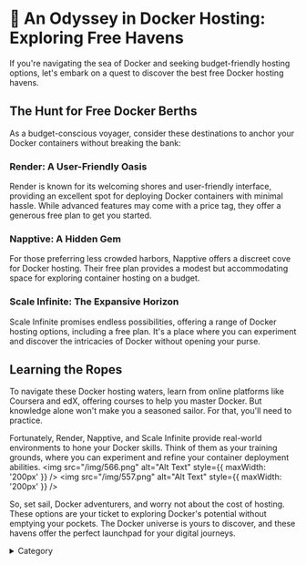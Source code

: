 
# 📑 An Odyssey in Docker Hosting: Exploring Free Havens

If you're navigating the sea of Docker and seeking budget-friendly hosting options, let's embark on a quest to discover the best free Docker hosting havens.

## The Hunt for Free Docker Berths

As a budget-conscious voyager, consider these destinations to anchor your Docker containers without breaking the bank:

### Render: A User-Friendly Oasis

Render is known for its welcoming shores and user-friendly interface, providing an excellent spot for deploying Docker containers with minimal hassle. While advanced features may come with a price tag, they offer a generous free plan to get you started.

### Napptive: A Hidden Gem

For those preferring less crowded harbors, Napptive offers a discreet cove for Docker hosting. Their free plan provides a modest but accommodating space for exploring container hosting on a budget.

### Scale Infinite: The Expansive Horizon

Scale Infinite promises endless possibilities, offering a range of Docker hosting options, including a free plan. It's a place where you can experiment and discover the intricacies of Docker without opening your purse.

## Learning the Ropes

To navigate these Docker hosting waters, learn from online platforms like Coursera and edX, offering courses to help you master Docker. But knowledge alone won't make you a seasoned sailor. For that, you'll need to practice.

Fortunately, Render, Napptive, and Scale Infinite provide real-world environments to hone your Docker skills. Think of them as your training grounds, where you can experiment and refine your container deployment abilities.
<img src="/img/566.png" alt="Alt Text" style={{ maxWidth: '200px' }} />
<img src="/img/557.png" alt="Alt Text" style={{ maxWidth: '200px' }} />

So, set sail, Docker adventurers, and worry not about the cost of hosting. These options are your ticket to exploring Docker's potential without emptying your pockets. The Docker universe is yours to discover, and these havens offer the perfect launchpad for your digital journeys.

<details>

<summary>Category</summary>

Kubernetes, cloud computing, DevOps, cloud services, hosting platform, container orchestration, cloud infrastructure, cloud deployment, cloud management, cloud technology, cloud solutions&#x20;

</details>


